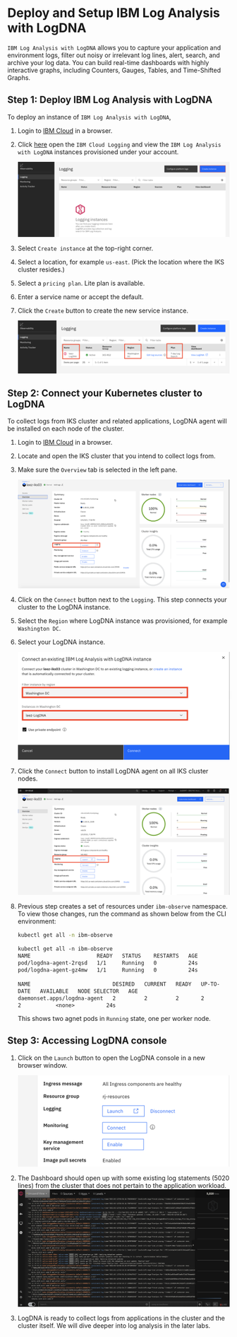 # Deploy and Setup IBM Log Analysis with LogDNA

`IBM Log Analysis with LogDNA` allows you to capture your application and environment logs, filter out noisy or irrelevant log lines, alert, search, and archive your log data. You can build real-time dashboards with highly interactive graphs, including Counters, Gauges, Tables, and Time-Shifted Graphs.

## Step 1: Deploy IBM Log Analysis with LogDNA

To deploy an instance of `IBM Log Analysis with LogDNA`,

1. Login to [IBM Cloud](https://cloud.ibm.com) in a browser.

1. Click [here](https://cloud.ibm.com/observe/logging) open the `IBM Cloud Logging` and view the `IBM Log Analysis with LogDNA` instances provisioned under your account.

    !["To create IBM Log Analysis with LogDNA"](images/observability.png)

1. Select `Create instance` at the top-right corner.

1. Select a location, for example `us-east`. (Pick the location where the IKS cluster resides.)

1. Select a `pricing plan`. Lite plan is available.

1. Enter a service name or accept the default.

1. Click the `Create` button to create the new service instance.

    ![Created IBM Log Analysis with LogDNA](images/observability02.png)


## Step 2: Connect your Kubernetes cluster to LogDNA

To collect logs from IKS cluster and related applications, LogDNA agent will be installed on each node of the cluster.

1. Login to [IBM Cloud](https://cloud.ibm.com) in a browser.

1. Locate and open the IKS cluster that you intend to collect logs from.

1. Make sure the `Overview` tab is selected in the left pane.

    ![Connect IBM LogDNA instance to Cluster](images/iks-cluster-overview.png)

1. Click on the `Connect` button next to the `Logging`. This step connects your cluster to the LogDNA instance.

1. Select the `Region` where LogDNA instance was provisioned, for example `Washington DC`.

1. Select your LogDNA instance.

    ![Pick LogDNA instance](images/install-logdna-agent.png)

1. Click the `Connect` button to install LogDNA agent on all IKS cluster nodes.

    !["To create IBM Log Analysis with LogDNA"](images/iks-cluster-overview02.png)

1. Previous step creates a set of resources under `ibm-observe` namespace. To view those changes, run the command as shown below from the CLI environment:

    ```bash
    kubectl get all -n ibm-observe
    ```
    ```
    kubectl get all -n ibm-observe
    NAME                     READY   STATUS    RESTARTS   AGE
    pod/logdna-agent-2rqsd   1/1     Running   0          24s
    pod/logdna-agent-gz4mw   1/1     Running   0          24s

    NAME                          DESIRED   CURRENT   READY   UP-TO-DATE   AVAILABLE   NODE SELECTOR   AGE
    daemonset.apps/logdna-agent   2         2         2       2            2           <none>          24s
    ```
    This shows two agnet pods in `Running` state, one per worker node.

## Step 3: Accessing LogDNA console

1. Click on the `Launch` button to open the LogDNA console in a new browser window.

    ![Launch LogDNA](images/launch-logdna.png)

1. The Dashboard should open up with some existing log statements (5020 lines) from the cluster that does not pertain to the application workload.
    ![LogDNA console](images/launch-console.png)

1. LogDNA is ready to collect logs from applications in the cluster and the cluster itself. We will dive deeper into log analysis in the later labs.


